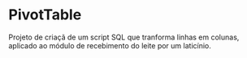 # PivotTable
 Projeto de criaçã de um script SQL que tranforma linhas em colunas, aplicado ao módulo de recebimento do leite por um laticínio.
